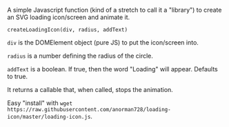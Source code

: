 A simple Javascript function (kind of a stretch to call it a "library") to create an SVG loading icon/screen and animate it.

`createLoadingIcon(div, radius, addText)`

`div` is the DOMElement object (pure JS) to put the icon/screen into.

`radius` is a number defining the radius of the circle.

`addText` is a boolean.  If true, then the word "Loading" will appear.  Defaults to true.

It returns a callable that, when called, stops the animation.

Easy "install" with `wget https://raw.githubusercontent.com/anorman728/loading-icon/master/loading-icon.js`.

